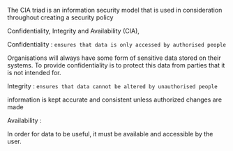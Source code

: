 The CIA triad is an information security model that is used in consideration throughout creating a security policy

Confidentiality, Integrity and Availability (CIA), 

Confidentiality : `ensures that data is only accessed by authorised people`

Organisations will always have some form of sensitive data stored on their systems. To provide confidentiality is to protect this data from parties that it is not intended for.

Integrity : `ensures that data cannot be altered by unauthorised people`

information is kept accurate and consistent unless authorized changes are made

Availability : 

In order for data to be useful, it must be available and accessible by the user.
